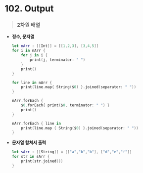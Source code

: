 # 102. Output

> ### 2차원 배열
* **정수, 문자열**
    ```swift
    let nArr : [[Int]] = [[1,2,3], [3,4,5]]
    for i in nArr {
        for j in i {
            print(j, terminator: " ")
        }
        print()
    }

    for line in nArr {
        print(line.map{ String($0) }.joined(separator: " "))
    }
    
    nArr.forEach {
        $0.forEach{ print($0, terminator: " ") }
        print()
    }

    nArr.forEach { line in
        print(line.map { String($0) }.joined(separator: " "))
    }
    ```

* **문자열 합쳐서 출력**
    ```swift
    let sArr : [[String]] = [["a","b","b"], ["d","e","f"]]
    for str in sArr {
        print(str.joined())
    }
    ```
